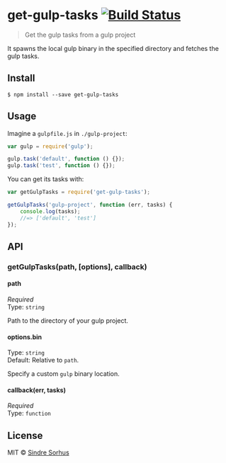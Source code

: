 # get-gulp-tasks [![Build Status](https://travis-ci.org/sindresorhus/get-gulp-tasks.svg?branch=master)](https://travis-ci.org/sindresorhus/get-gulp-tasks)

> Get the gulp tasks from a gulp project

It spawns the local gulp binary in the specified directory and fetches the gulp tasks.


## Install

```
$ npm install --save get-gulp-tasks
```


## Usage

Imagine a `gulpfile.js` in `./gulp-project`:

```js
var gulp = require('gulp');

gulp.task('default', function () {});
gulp.task('test', function () {});
```

You can get its tasks with:

```js
var getGulpTasks = require('get-gulp-tasks');

getGulpTasks('gulp-project', function (err, tasks) {
	console.log(tasks);
	//=> ['default', 'test']
});
```


## API

### getGulpTasks(path, [options], callback)

#### path

*Required*  
Type: `string`

Path to the directory of your gulp project.

#### options.bin

Type: `string`  
Default: Relative to `path`.

Specify a custom `gulp` binary location.

#### callback(err, tasks)

*Required*  
Type: `function`


## License

MIT © [Sindre Sorhus](http://sindresorhus.com)
